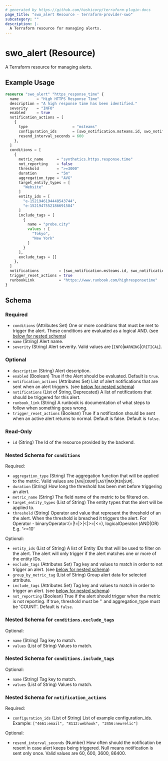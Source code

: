 ```yaml
---
# generated by https://github.com/hashicorp/terraform-plugin-docs
page_title: "swo_alert Resource - terraform-provider-swo"
subcategory: ""
description: |-
  A Terraform resource for managing alerts.
---
```


# swo_alert (Resource)

A Terraform resource for managing alerts.

## Example Usage

```terraform
resource "swo_alert" "https_response_time" {
  name        = "High HTTPS Response Time"
  description = "A high response time has been identified."
  severity    = "INFO"
  enabled     = true
  notification_actions = [
    {
      type                    = "msteams"
      configuration_ids       = [swo_notification.msteams.id, swo_notification.opsgenie.id]
      resend_interval_seconds = 600
    },
  ]
  conditions = [
    {
      metric_name      = "synthetics.https.response.time"
      not_reporting    = false
      threshold        = ">=3000"
      duration         = "5m"
      aggregation_type = "AVG"
      target_entity_types = [
        "Website"
      ]
      entity_ids = [
        "e-1521946194448543744",
        "e-1521947552186691584"
      ]
      include_tags = [
        {
          name = "probe.city"
          values : [
            "Tokyo",
            "New York"
          ]
        }
      ],
      exclude_tags = []
    },
  ]
  notifications         = [swo_notification.msteams.id, swo_notification.opsgenie.id]
  trigger_reset_actions = true
  runbookLink           = "https://www.runbook.com/highresponsetime"
}
```

<!-- schema generated by tfplugindocs -->
## Schema

### Required

- `conditions` (Attributes Set) One or more conditions that must be met to trigger the alert. These conditions are evaluated as a logical AND. (see [below for nested schema](#nestedatt--conditions))
- `name` (String) Alert name.
- `severity` (String) Alert severity. Valid values are [`INFO`|`WARNING`|`CRITICAL`].

### Optional

- `description` (String) Alert description.
- `enabled` (Boolean) True if the Alert should be evaluated. Default is `true`.
- `notification_actions` (Attributes Set) List of alert notifications that are sent when an alert triggers. (see [below for nested schema](#nestedatt--notification_actions))
- `notifications` (List of String, Deprecated) A list of notifications that should be triggered for this alert.
- `runbook_link` (String) A runbook is documentation of what steps to follow when something goes wrong.
- `trigger_reset_actions` (Boolean) True if a notification should be sent when an active alert returns to normal. Default is false. Default is `false`.

### Read-Only

- `id` (String) The Id of the resource provided by the backend.

<a id="nestedatt--conditions"></a>
### Nested Schema for `conditions`

Required:

- `aggregation_type` (String) The aggregation function that will be applied to the metric. Valid values are [`AVG`|`COUNT`|`LAST`|`MAX`|`MIN`|`SUM`].
- `duration` (String) How long the threshold has been met before triggering an alert.
- `metric_name` (String) The field name of the metric to be filtered on.
- `target_entity_types` (List of String) The entity types that the alert will be applied to.
- `threshold` (String) Operator and value that represent the threshold of an the alert. When the threshold is breached it triggers the alert. For Operator - binaryOperator:(=|!=|>|<|>=|<=), logicalOperator:(AND|OR) E.g. '>=10'

Optional:

- `entity_ids` (List of String) A list of Entity IDs that will be used to filter on the alert. The alert will only trigger if the alert matches one or more of the entity IDs.
- `exclude_tags` (Attributes Set) Tag key and values to match in order to not trigger an alert. (see [below for nested schema](#nestedatt--conditions--exclude_tags))
- `group_by_metric_tag` (List of String) Group alert data for selected attribute.
- `include_tags` (Attributes Set) Tag key and values to match in order to trigger an alert. (see [below for nested schema](#nestedatt--conditions--include_tags))
- `not_reporting` (Boolean) True if the alert should trigger when the metric is not reporting. If true, threshold must be '' and aggregation_type must be 'COUNT'. Default is `false`.

<a id="nestedatt--conditions--exclude_tags"></a>
### Nested Schema for `conditions.exclude_tags`

Optional:

- `name` (String) Tag key to match.
- `values` (List of String) Values to match.


<a id="nestedatt--conditions--include_tags"></a>
### Nested Schema for `conditions.include_tags`

Optional:

- `name` (String) Tag key to match.
- `values` (List of String) Values to match.



<a id="nestedatt--notification_actions"></a>
### Nested Schema for `notification_actions`

Required:

- `configuration_ids` (List of String) List of example configuration_ids. Example: `["4661:email", "8112:webhook", "2456:newrelic"]`

Optional:

- `resend_interval_seconds` (Number) How often should the notification be resent in case alert keeps being triggered. Null means notification is sent only once. Valid values are 60, 600, 3600, 86400.
